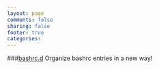 ```yaml
---
layout: page
comments: false
sharing: false
footer: true
categories: 
---
```


###[bashrc.d](bashrc.d/)
Organize bashrc entries in a new way!